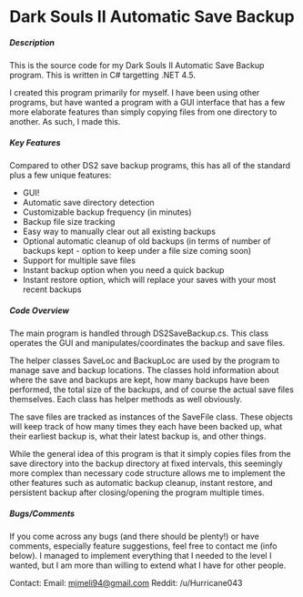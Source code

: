 Dark Souls II Automatic Save Backup
=============

##### Description
This is the source code for my Dark Souls II Automatic Save Backup program. This is written in C# targetting .NET 4.5.

I created this program primarily for myself. I have been using other programs, but have wanted a program with a GUI interface that has a few more elaborate features than simply copying files from one directory to another. As such, I made this.

##### Key Features
Compared to other DS2 save backup programs, this has all of the standard plus a few unique features:

* GUI!
* Automatic save directory detection
* Customizable backup frequency (in minutes)
* Backup file size tracking
* Easy way to manually clear out all existing backups
* Optional automatic cleanup of old backups (in terms of number of backups kept - option to keep under a file size coming soon)
* Support for multiple save files
* Instant backup option when you need a quick backup
* Instant restore option, which will replace your saves with your most recent backups

##### Code Overview
The main program is handled through DS2SaveBackup.cs. This class operates the GUI and manipulates/coordinates the backup and save files.

The helper classes SaveLoc and BackupLoc are used by the program to manage save and backup locations. The classes hold information about where the save and backups are kept, how many backups have been performed, the total size of the backups, and of course the actual save files themselves. Each class has helper methods as well obviously.

The save files are tracked as instances of the SaveFile class. These objects will keep track of how many times they each have been backed up, what their earliest backup is, what their latest backup is, and other things.

While the general idea of this program is that it simply copies files from the save directory into the backup directory at fixed intervals, this seemingly more complex than necessary code structure allows me to implement the other features such as automatic backup cleanup, instant restore, and persistent backup after closing/opening the program multiple times.

##### Bugs/Comments
If you come across any bugs (and there should be plenty!) or have comments, especially feature suggestions, feel free to contact me (info below). I managed to implement everything that I needed to the level I wanted, but I am more than willing to extend what I have for other people.

Contact:
  Email: mjmeli94@gmail.com
  Reddit: /u/Hurricane043
